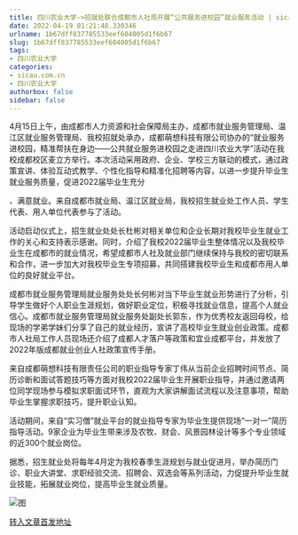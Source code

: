 ```yaml
---
title: 四川农业大学->招就处联合成都市人社局开展“公共服务进校园”就业服务活动 | sicau.com.cn
date: 2022-04-19 01:21:48.330346
urlname: 1b67dff837785533eef604005d1f6b67
slug: 1b67dff837785533eef604005d1f6b67
tags: 
- 四川农业大学
categories:
- sicau.com.cn
- 四川农业大学
authorbox: false
sidebar: false
---
```

4月15日上午，由成都市人力资源和社会保障局主办，成都市就业服务管理局、温江区就业服务管理局、我校招就处承办，成都萌想科技有限公司协办的“就业服务进校园，精准帮扶在身边——公共就业服务进校园之走进四川农业大学”活动在我校成都校区麦立方举行。本次活动采用政府、企业、学校三方联动的模式，通过政策宣讲、体验互动式教学、个性化指导和精准化招聘等内容，以进一步提升毕业生就业服务质量，促进2022届毕业生充分
<!--more-->
、满意就业。来自成都市就业局、温江区就业局，我校招生就业处工作人员、学生代表、用人单位代表参与了活动。

活动启动仪式上，招生就业处处长杜彬对相关单位和企业长期对我校毕业生就业工作的关心和支持表示感谢。同时，介绍了我校2022届毕业生整体情况以及我校毕业生在成都市的就业情况，希望成都市人社及就业部门继续保持与我校的密切联系和合作，进一步加大对我校毕业生专项招募，共同搭建我校毕业生和成都市用人单位的良好就业平台。

成都市就业服务管理局就业服务处处长何彬对当下毕业生就业形势进行了分析，引导学生做好个人职业生涯规划，做好职业定位，积极寻找就业信息，提高个人就业信心。成都市就业服务管理局就业服务处副处长郭东，作为优秀校友返回母校，给现场的学弟学妹们分享了自己的就业经历，宣讲了高校毕业生就业创业政策。成都市人社局工作人员现场还介绍了成都人才落户等政策和宜业成都平台，并发放了2022年版成都就业创业人社政策宣传手册。

来自成都萌想科技有限责任公司的职业指导专家丁伟从当前企业招聘时间节点、简历诊断和面试答题技巧等方面对我校2022届毕业生开展职业指导，并通过邀请两位同学现场参与模拟求职面试环节，直观为大家讲解面试流程以及注意事项，帮助毕业生掌握求职技巧，提升职业认知。

活动期间，来自“实习僧”就业平台的就业指导专家为毕业生提供现场“一对一”简历指导活动。9家企业为毕业生带来涉及农牧、财会、风景园林设计等多个专业领域的近300个就业岗位。

据悉，招生就业处将每年4月定为我校春季生涯规划与就业促进月，举办简历门诊、职业大讲堂、求职经验交流、招聘会、双选会等系列活动，力促提升毕业生就业技能，拓展就业岗位，提高毕业生就业质量。

![图](https://news.sicau.edu.cn/__local/5/52/49/14B2F0B22BA9100CBF2CFAE041C_B053A4B4_205AC.png)

[转入文章首发地址](https://news.sicau.edu.cn/info/1078/67392.htm)